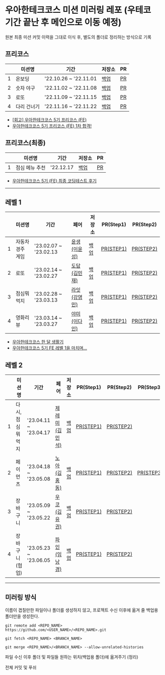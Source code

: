 # 우아한테크코스 미션 미러링 레포 (우테코 기간 끝난 후 메인으로 이동 예정)

원본 최종 미션 커밋 이력을 그대로 이식 후, 별도의 폴더로 정리하는 방식으로 기록

## 프리코스
|   | 미션명 | 기간 | 저장소 | PR |
|---|---|---|---|---|
| 1 | 온보딩 | '22.10.26 ~ '22.11.01 | [백업](https://github.com/gabrielyoon7/woowacourse-mirror/tree/main/precourse/javascript-onboarding) | [PR](https://github.com/woowacourse-precourse/javascript-onboarding/pull/150) |
| 2 | 숫자 야구 | '22.11.02 ~ '22.11.08 | [백업](https://github.com/gabrielyoon7/woowacourse-mirror/tree/main/precourse/javascript-basball) | [PR](https://github.com/woowacourse-precourse/javascript-baseball/pull/6) |
| 3 | 로또 | '22.11.09 ~ '22.11.15 | [백업](https://github.com/gabrielyoon7/woowacourse-mirror/tree/main/precourse/javascript-lotto-precourse) | [PR](https://github.com/woowacourse-precourse/javascript-lotto/pull/27) |
| 4 | 다리 건너기 | '22.11.16 ~ '22.11.22 | [백업](https://github.com/gabrielyoon7/woowacourse-mirror/tree/main/precourse/javascript-bridge) | [PR](https://github.com/woowacourse-precourse/javascript-bridge/pull/124) |

- [[회고] 우아한테크코스 5기 프리코스 (FE)](https://leirbag.tistory.com/125)
- [우아한테크코스 5기 프리코스 (FE) 1차 합격!](https://leirbag.tistory.com/126)

## 프리코스(최종)
|   | 미션명 | 기간 | 저장소 | PR |
|---|---|---|---|---|
| 1 | 점심 메뉴 추천 | '22.12.17 | [백업](https://github.com/gabrielyoon7/woowacourse-mirror/tree/main/precourse/javascript-menu) | [PR](https://github.com/woowacourse-precourse/javascript-menu/pull/101) |

- [우아한테크코스 5기 (FE) 최종 코딩테스트 후기](https://leirbag.tistory.com/127)

---

## 레벨 1
|   | 미션명 | 기간 | 페어 | 저장소 | PR(Step1) | PR(Step2) |
|---|---|---|---|---|---|---|
| 1 | 자동차 경주 게임 | '23.02.07 ~ '23.02.13 | [윤생(이윤성)](https://github.com/2yunseong) | [백업](https://github.com/gabrielyoon7/woowacourse-mirror/tree/main/level1/javascript-racingcar) | [PR(STEP1)](https://github.com/woowacourse/javascript-racingcar/pull/153) | [PR(STEP2)](https://github.com/woowacourse/javascript-racingcar/pull/208)  |
| 2 | 로또 | '23.02.14 ~ '23.02.27 | [도담(김민재)](https://github.com/D0Dam) | [백업](https://github.com/gabrielyoon7/woowacourse-mirror/tree/main/level1/javascript-lotto) | [PR(STEP1)](https://github.com/woowacourse/javascript-lotto/pull/176) | [PR(STEP2)](https://github.com/woowacourse/javascript-lotto/pull/252)  |
| 3 | 점심뭐먹지 | '23.02.28 ~ '23.03.13 | [라잇(강영민)](https://github.com/kangyeongmin) | [백업](https://github.com/gabrielyoon7/woowacourse-mirror/tree/main/level1/javascript-lunch) | [PR(STEP1)](https://github.com/woowacourse/javascript-lunch/pull/19) | [PR(STEP2)](https://github.com/woowacourse/javascript-lunch/pull/58)  |
| 4 | 영화리뷰 | '23.03.14 ~ '23.03.27 | [야미(이다인)](https://github.com/feb-dain) | [백업](https://github.com/gabrielyoon7/woowacourse-mirror/tree/main/level1/javascript-movie-review) | [PR(STEP1)](https://github.com/woowacourse/javascript-movie-review/pull/14) | [PR(STEP2)](https://github.com/woowacourse/javascript-movie-review/pull/81)  |

- [우아한테크코스 한 달 생활기](https://leirbag.tistory.com/134)
- [우아한테크코스 5기 FE 레벨 1을 마치며...](https://leirbag.tistory.com/141)

## 레벨 2
|   | 미션명 | 기간 | 페어 | 저장소 | PR(Step1) | PR(Step2) | PR(Step3) |
|---|---|---|---|---|---|---|---|
| 1 | 다시,점심뭐먹지 | '23.04.11 ~ '23.04.17 | [제레미(김민석)](https://github.com/shackstack) | [백업](https://github.com/gabrielyoon7/woowacourse-mirror/tree/main/level2/react-lunch) | [PR(STEP1)](https://github.com/woowacourse/react-lunch/pull/1) | [PR(STEP2)](https://github.com/woowacourse/react-lunch/pull/59) |  |
| 2 | 페이먼츠 | '23.04.18 ~ '23.05.08 | [노아(김홍동)](https://github.com/nlom0218) | [백업](https://github.com/gabrielyoon7/woowacourse-mirror/tree/main/level2/react-payments) | [PR(STEP1)](https://github.com/woowacourse/react-payments/pull/187) | [PR(STEP2)](https://github.com/woowacourse/react-payments/pull/254) | [PR(STEP3)](https://github.com/woowacourse/react-payments/pull/291) |  |
| 3 | 장바구니 | '23.05.09 ~ '23.05.22 | [우코(김유권)](https://github.com/ukkodeveloper) | [백업](https://github.com/gabrielyoon7/woowacourse-mirror/tree/main/level2/react-shopping-cart) | [PR(STEP1)](https://github.com/woowacourse/react-shopping-cart/pull/161) | [PR(STEP2)](https://github.com/woowacourse/react-shopping-cart/pull/231) |
| 4 | 장바구니(협업) | '23.05.23 ~ '23.06.05 | [파인(임낭경)](https://github.com/nangkyeonglim) | [백업](https://github.com/gabrielyoon7/woowacourse-mirror/tree/main/level2/react-shopping-cart-prod) | [PR(STEP1)](https://github.com/woowacourse/react-shopping-cart-prod/pull/78) | [PR(STEP2)](https://github.com/woowacourse/react-shopping-cart-prod/pull/148) | 

---

## 미러링 방식

이름이 겹칠만한 파일이나 폴더를 생성하지 않고, 프로젝트 수신 이후에 옮겨 줄 백업용 폴더만을 생성한다.

```
git remote add <REPO_NAME> https://github.com/<USER_NAME>/<REPO_NAME>.git
```

```
git fetch <REPO_NAME> <BRANCH_NAME>
```

```
git merge <REPO_NAME>/<BRANCH_NAME> --allow-unrelated-histories
```

파일 수신 이후 폴더 및 파일들 원하는 위치(백업용 폴더)에 옮겨주기 (정리)

전체 커밋 및 푸쉬
